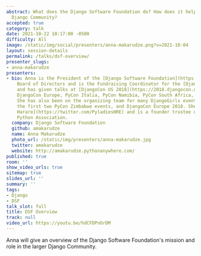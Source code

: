 ```yaml
---
abstract: What does the Django Software Foundation do? How does it help the larger
  Django Community?
accepted: true
category: talk
date: 2021-10-22 10:17:00 -0500
difficulty: All
image: /static/img/social/presenters/anna-makarudze.png?v=2021-10-04
layout: session-details
permalink: /talks/dsf-overview/
presenter_slugs:
- anna-makarudze
presenters:
- bio: Anna is the President of the [Django Software Foundation](https://www.djangoproject.com/foundation/)
    Board of Directors and is the Fundraising Coordinator for the [Django Girls Foundation](https://djangogirls.org/)
    and has given talks at [DjangoCon US 2018](https://2018.djangocon.us/talk/keynote-with-anna-makarudze/),
    DjangoCon Europe, PyCon Italia, PyCon Namibia, PyCon South Africa, and many others.
    She has also been on the organizing team for many DjangoGirls events in Zimbabwe,
    the first two PyCon Zimbabwe events, and DjangoCon Europe 2018. She also ran [PyLadies
    Harare](https://twitter.com/PyladiesHRE) and is a founder trustee of the Zimbabwe
    Python Association.
  company: Django Software Foundation
  github: amakarudze
  name: Anna Makarudze
  photo_url: /static/img/presenters/anna-makarudze.jpg
  twitter: amakarudze
  website: http://amakarudze.pythonanywhere.com/
published: true
room: ''
show_video_urls: true
sitemap: true
slides_url: ''
summary: ''
tags:
- Django
- DSF
talk_slot: full
title: DSF Overview
track: null
video_url: https://youtu.be/hdCFDPnOrDM
---
```


Anna will give an overview of the Django Software Foundation's mission and role in the larger Django Community.
